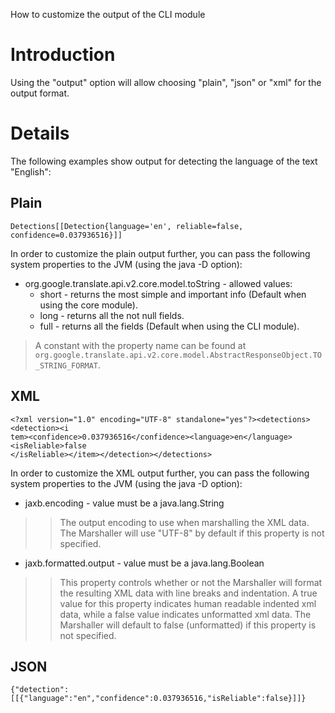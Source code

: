 How to customize the output of the CLI module

# Introduction #

Using the "output" option will allow choosing "plain", "json" or "xml" for the output format.

# Details #

The following examples show output for detecting the language of the text "English":

## Plain ##

```
Detections[[Detection{language='en', reliable=false, confidence=0.037936516}]]
```

In order to customize the plain output further, you can pass the following system properties to the JVM (using the java -D option):

  * org.google.translate.api.v2.core.model.toString - allowed values:
    * short - returns the most simple and important info (Default when using the core module).
    * long - returns all the not null fields.
    * full - returns all the fields (Default when using the CLI module).
> A constant with the property name can be found at `org.google.translate.api.v2.core.model.AbstractResponseObject.TO_STRING_FORMAT`.

## XML ##

```
<?xml version="1.0" encoding="UTF-8" standalone="yes"?><detections><detection><i
tem><confidence>0.037936516</confidence><language>en</language><isReliable>false
</isReliable></item></detection></detections>
```

In order to customize the XML output further, you can pass the following system properties to the JVM (using the java -D option):

  * jaxb.encoding - value must be a java.lang.String
> > The output encoding to use when marshalling the XML data. The Marshaller will use "UTF-8" by default if this property is not specified.

  * jaxb.formatted.output - value must be a java.lang.Boolean
> > This property controls whether or not the Marshaller will format the resulting XML data with line breaks and indentation. A true value for this property indicates human readable indented xml data, while a false value indicates unformatted xml data. The Marshaller will default to false (unformatted) if this property is not specified.

## JSON ##

```
{"detection":[[{"language":"en","confidence":0.037936516,"isReliable":false}]]}
```